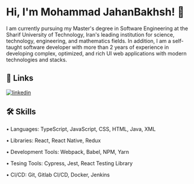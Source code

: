 
# Hi, I'm Mohammad JahanBakhsh! 👋

I am currently pursuing my Master's degree in Software Engineering at the Sharif University of Technology, Iran's leading institution for science, technology, engineering, and mathematics fields. In addition, I am a self-taught software developer with more than 2 years of experience in developing complex, optimized, and rich UI web applications with modern technologies and stacks.


## 🔗 Links
[![linkedin](https://img.shields.io/badge/linkedin-0A66C2?style=for-the-badge&logo=linkedin&logoColor=white)](https://www.linkedin.com/in/mjahanbakhsh/)

## 🛠 Skills
• Languages: TypeScript, JavaScript, CSS, HTML, Java, XML

• Libraries: React, React Native, Redux

• Development Tools: Webpack, Babel, NPM, Yarn

• Tesing Tools: Cypress, Jest, React Testing Library

• CI/CD: Git, Gitlab CI/CD, Docker, Jenkins

